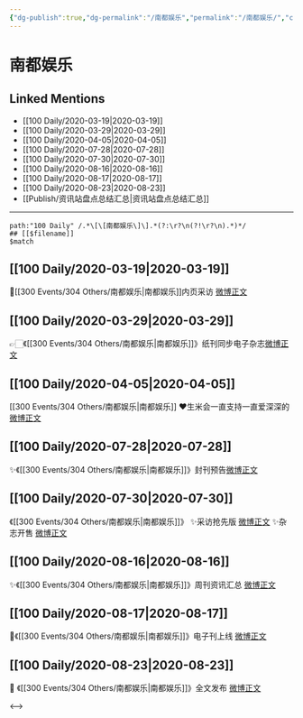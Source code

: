 ```yaml
---
{"dg-publish":true,"dg-permalink":"/南都娱乐","permalink":"/南都娱乐/","created":"2023-04-03T14:31:12.000+08:00","updated":"2023-04-10T17:01:48.000+08:00"}
---
```


# 南都娱乐

## Linked Mentions
- [[100 Daily/2020-03-19\|2020-03-19]]
- [[100 Daily/2020-03-29\|2020-03-29]]
- [[100 Daily/2020-04-05\|2020-04-05]]
- [[100 Daily/2020-07-28\|2020-07-28]]
- [[100 Daily/2020-07-30\|2020-07-30]]
- [[100 Daily/2020-08-16\|2020-08-16]]
- [[100 Daily/2020-08-17\|2020-08-17]]
- [[100 Daily/2020-08-23\|2020-08-23]]
- [[Publish/资讯站盘点总结汇总\|资讯站盘点总结汇总]]


---

```expander
path:"100 Daily" /.*\[\[南都娱乐\]\].*(?:\r?\n(?!\r?\n).*)*/
## [[$filename]]
$match
```
## [[100 Daily/2020-03-19\|2020-03-19]]
💫[[300 Events/304 Others/南都娱乐\|南都娱乐]]内页采访 [微博正文](https://m.weibo.cn/6466290670/4484317717655274)
## [[100 Daily/2020-03-29\|2020-03-29]]
👉🏻《[[300 Events/304 Others/南都娱乐\|南都娱乐]]》纸刊同步电子杂志[微博正文](https://m.weibo.cn/6466290670/4487911405425103)
## [[100 Daily/2020-04-05\|2020-04-05]]
[[300 Events/304 Others/南都娱乐\|南都娱乐]]
❤️生米会一直支持一直爱深深的
[微博正文](https://m.weibo.cn/6466290670/4490470409612135)
## [[100 Daily/2020-07-28\|2020-07-28]]
✨《[[300 Events/304 Others/南都娱乐\|南都娱乐]]》封刊预告[微博正文](https://m.weibo.cn/6466290670/4531819985502261)
## [[100 Daily/2020-07-30\|2020-07-30]]
《[[300 Events/304 Others/南都娱乐\|南都娱乐]]》
✨采访抢先版 [微博正文](https://m.weibo.cn/6466290670/4532337305981657)
✨杂志开售 [微博正文](https://m.weibo.cn/6466290670/4532392234060856)
## [[100 Daily/2020-08-16\|2020-08-16]]
✨《[[300 Events/304 Others/南都娱乐\|南都娱乐]]》周刊资讯汇总 [微博正文](https://m.weibo.cn/6466290670/4538554804606318)
## [[100 Daily/2020-08-17\|2020-08-17]]
🌟《[[300 Events/304 Others/南都娱乐\|南都娱乐]]》电子刊上线 [微博正文](https://m.weibo.cn/6466290670/4539016614001859)

## [[100 Daily/2020-08-23\|2020-08-23]]
🐳 《[[300 Events/304 Others/南都娱乐\|南都娱乐]]》全文发布 [微博正文](https://m.weibo.cn/6466290670/4541237710827635)

<-->